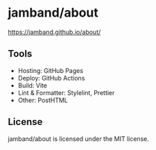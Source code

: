 # jamband/about

https://jamband.github.io/about/

## Tools

- Hosting: GitHub Pages
- Deploy: GitHub Actions
- Build: Vite
- Lint & Formatter: Stylelint, Prettier
- Other: PostHTML

## License

jamband/about is licensed under the MIT license.
